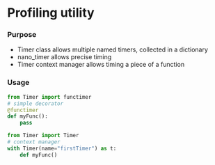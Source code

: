 # Profiling utility

### Purpose

<ul>
    <li>Timer class allows multiple named timers, collected in a dictionary</li>
    <li>nano_timer allows precise timing</li>
    <li>Timer context manager allows timing a piece of a function</li>
</ul>

### Usage

```Python
from Timer import functimer
# simple decorator
@functimer
def myFunc():
    pass
```

```Python
from Timer import Timer
# context manager
with Timer(name="firstTimer") as t:
    def myFunc()
```
